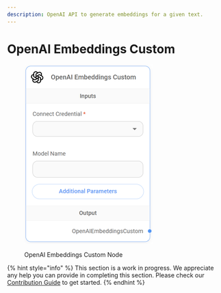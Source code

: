 ```yaml
---
description: OpenAI API to generate embeddings for a given text.
---
```


# OpenAI Embeddings Custom

<figure><img src="../../../.gitbook/assets/image--1---1---1---1---1---1---1---1---1---1---1---1-.png" alt="" width="300"><figcaption><p>OpenAI Embeddings Custom Node</p></figcaption></figure>

{% hint style="info" %}
This section is a work in progress. We appreciate any help you can provide in completing this section. Please check our [Contribution Guide](../../../contributing/) to get started.
{% endhint %}
